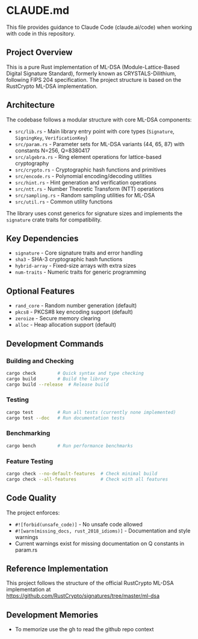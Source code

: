 # CLAUDE.md

This file provides guidance to Claude Code (claude.ai/code) when working with code in this repository.

## Project Overview

This is a pure Rust implementation of ML-DSA (Module-Lattice-Based Digital Signature Standard), formerly known as CRYSTALS-Dilithium, following FIPS 204 specification. The project structure is based on the RustCrypto ML-DSA implementation.

## Architecture

The codebase follows a modular structure with core ML-DSA components:

- `src/lib.rs` - Main library entry point with core types (`Signature`, `SigningKey`, `VerificationKey`)
- `src/param.rs` - Parameter sets for ML-DSA variants (44, 65, 87) with constants N=256, Q=8380417
- `src/algebra.rs` - Ring element operations for lattice-based cryptography
- `src/crypto.rs` - Cryptographic hash functions and primitives
- `src/encode.rs` - Polynomial encoding/decoding utilities
- `src/hint.rs` - Hint generation and verification operations
- `src/ntt.rs` - Number Theoretic Transform (NTT) operations
- `src/sampling.rs` - Random sampling utilities for ML-DSA
- `src/util.rs` - Common utility functions

The library uses const generics for signature sizes and implements the `signature` crate traits for compatibility.

## Key Dependencies

- `signature` - Core signature traits and error handling
- `sha3` - SHA-3 cryptographic hash functions
- `hybrid-array` - Fixed-size arrays with extra sizes
- `num-traits` - Numeric traits for generic programming

## Optional Features

- `rand_core` - Random number generation (default)
- `pkcs8` - PKCS#8 key encoding support (default)
- `zeroize` - Secure memory clearing
- `alloc` - Heap allocation support (default)

## Development Commands

### Building and Checking
```bash
cargo check        # Quick syntax and type checking
cargo build        # Build the library
cargo build --release  # Release build
```

### Testing
```bash
cargo test         # Run all tests (currently none implemented)
cargo test --doc   # Run documentation tests
```

### Benchmarking
```bash
cargo bench        # Run performance benchmarks
```

### Feature Testing
```bash
cargo check --no-default-features  # Check minimal build
cargo check --all-features         # Check with all features
```

## Code Quality

The project enforces:
- `#![forbid(unsafe_code)]` - No unsafe code allowed
- `#![warn(missing_docs, rust_2018_idioms)]` - Documentation and style warnings
- Current warnings exist for missing documentation on Q constants in param.rs

## Reference Implementation

This project follows the structure of the official RustCrypto ML-DSA implementation at https://github.com/RustCrypto/signatures/tree/master/ml-dsa

## Development Memories

- To memorize use the gh to read the github repo context